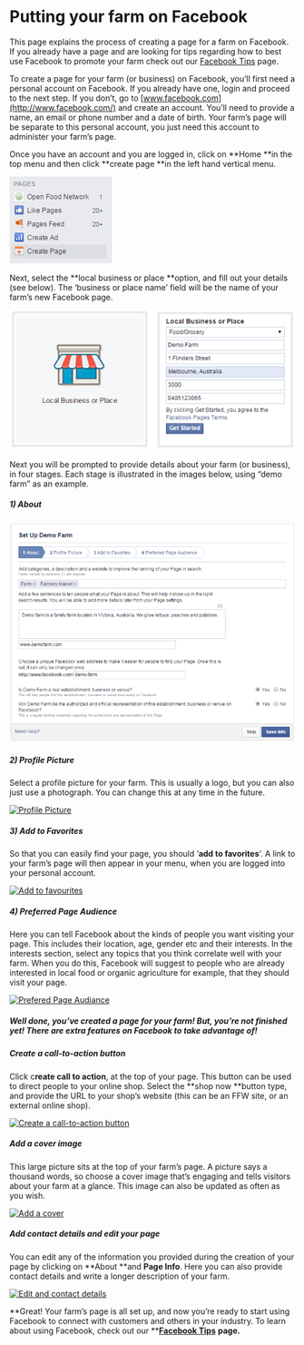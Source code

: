 # Putting your farm on Facebook

This page explains the process of creating a page for a farm on Facebook. If you already have a page and are looking for tips regarding how to best use Facebook to promote your farm check out our [Facebook Tips](/facebook-tips.md) page.

To create a page for your farm \(or business\) on Facebook, you’ll first need a personal account on Facebook. If you already have one, login and proceed to the next step. If you don’t, go to [www.facebook.com](http://www.facebook.com/) and create an account. You’ll need to provide a name, an email or phone number and a date of birth. Your farm’s page will be separate to this personal account, you just need this account to administer your farm’s page.

Once you have an account and you are logged in, click on **Home **in the top menu and then click **create page **in the left hand vertical menu.

![](/assets/55-PuttingOnFB-1-create-page_old.png)

Next, select the **local business or place **option, and fill out your details \(see below\). The ‘business or place name’ field will be the name of your farm’s new Facebook page.

![](/assets/55-PuttingOnFB-2-Local-business-or-place_old.png)

Next you will be prompted to provide details about your farm \(or business\), in four stages. Each stage is illustrated in the images below, using “demo farm” as an example.

##### 1\) About

![](/assets/55-PuttingOnFB-3-1-About_old.png)

##### 2\) Profile Picture

Select a profile picture for your farm. This is usually a logo, but you can also just use a photograph. You can change this at any time in the future.

[![](https://openfoodnetwork.org/wp-content/uploads/2015/09/2-Profile-Picture.png "Profile Picture")](https://openfoodnetwork.org/wp-content/uploads/2015/09/2-Profile-Picture.png)

##### 3\) Add to Favorites

So that you can easily find your page, you should ‘**add to favorites**‘. A link to your farm’s page will then appear in your menu, when you are logged into your personal account.

[![](https://openfoodnetwork.org/wp-content/uploads/2015/09/Add-to-favourites.png "Add to favourites")](https://openfoodnetwork.org/wp-content/uploads/2015/09/Add-to-favourites.png)

##### 4\) Preferred Page Audience

Here you can tell Facebook about the kinds of people you want visiting your page. This includes their location, age, gender etc and their interests. In the interests section, select any topics that you think correlate well with your farm. When you do this, Facebook will suggest to people who are already interested in local food or organic agriculture for example, that they should visit your page.

[![](https://openfoodnetwork.org/wp-content/uploads/2015/09/4-Prefered-Page-Audiance.png "Prefered Page Audiance")](https://openfoodnetwork.org/wp-content/uploads/2015/09/4-Prefered-Page-Audiance.png)

##### Well done, you’ve created a page for your farm! But, you’re not finished yet! There are extra features on Facebook to take advantage of!

##### Create a call-to-action button

Click c**reate call to action**, at the top of your page. This button can be used to direct people to your online shop. Select the **shop now **button type, and provide the URL to your shop’s website \(this can be an FFW site, or an external online shop\).

[![](https://openfoodnetwork.org/wp-content/uploads/2015/09/Create-a-call-to-action-button.png "Create a call-to-action button")](https://openfoodnetwork.org/wp-content/uploads/2015/09/Create-a-call-to-action-button.png)

##### **Add a cover image**

This large picture sits at the top of your farm’s page. A picture says a thousand words, so choose a cover image that’s engaging and tells visitors about your farm at a glance. This image can also be updated as often as you wish.

[![](https://openfoodnetwork.org/wp-content/uploads/2015/09/Add-a-cover.png "Add a cover")](https://openfoodnetwork.org/wp-content/uploads/2015/09/Add-a-cover.png)

##### Add contact details and edit your page

You can edit any of the information you provided during the creation of your page by clicking on **About **and **Page Info**. Here you can also provide contact details and write a longer description of your farm.

[![](https://openfoodnetwork.org/wp-content/uploads/2015/09/Edit-and-contact-details.png "Edit and contact details")](https://openfoodnetwork.org/wp-content/uploads/2015/09/Edit-and-contact-details.png)

**Great! Your farm’s page is all set up, and now you’re ready to start using Facebook to connect with customers and others in your industry. To learn about using Facebook, check out our **[**Facebook Tips**](/facebook-tips.md) **page.**

